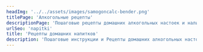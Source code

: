 ```yaml
---
headImg: '../../assets/images/samogoncalc-bender.png'
titlePage: 'Алкогольные рецепты'
descriptionPage: 'Пошаговые рецепты домашних алкогольных настоек и наливок на любой вкус'
urlSeo: 'napitki'
title: 'Рецепты домашних напитков'
description: 'Пошаговые инструкции и Рецепты домашних алкогольных настоек и наливок на любой вкус'
---
```

